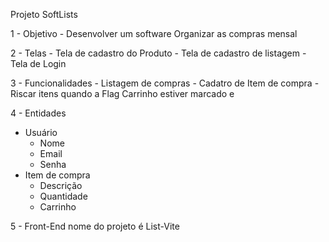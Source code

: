 Projeto SoftLists

1 - Objetivo
    - Desenvolver um software Organizar as compras mensal

2 - Telas
    -  Tela de cadastro do Produto
    -  Tela de cadastro de listagem
    -  Tela de Login 

3 - Funcionalidades
    - Listagem de compras
    - Cadatro de Item de compra
    - Riscar itens quando a Flag Carrinho estiver marcado e 

4 - Entidades
- Usuário
    - Nome
    - Email
    - Senha
- Item de compra
    - Descrição
    - Quantidade
    - Carrinho

5 - Front-End nome do projeto é List-Vite